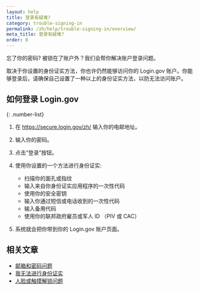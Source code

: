 ```yaml
---
layout: help
title: 登录有疑难?
category: trouble-signing-in
permalink: /zh/help/trouble-signing-in/overview/
meta_title: 登录有疑难?
order: 0
---
```


忘了你的密码? 被锁在了账户外？我们会帮你解决账户登录问题。

取决于你设置的身份证实方法，你也许仍然能够访问你的 Login.gov 账户。你能够登录后，请确保自己设置了一种以上的身份证实方法，以防无法访问账户。

## 如何登录 Login.gov

{: .number-list}

1. 在 <https://secure.login.gov/zh/> 输入你的电邮地址。

2. 输入你的密码。

3. 点击“登录”按钮。

4. 使用你设置的一个方法进行身份证实:
   * 扫描你的面孔或指纹
   * 输入来自你身份证实应用程序的一次性代码
   * 使用你的安全密钥
   * 输入你通过短信或电话收到的一次性代码
   * 输入备用代码
   * 使用你的联邦政府雇员或军人 ID （PIV 或 CAC）

5. 系统就会把你带到你的 Login.gov 账户页面。

## 相关文章

* [邮箱和密码问题](/zh/help/trouble-signing-in/forgot-your-password/)
* [我无法进行身份证实](/zh/help/trouble-signing-in/issues-with-authentication-methods/)
* [人脸或触摸解锁问题](/zh/help/trouble-signing-in/authentication/face-and-touch-unlock/)
